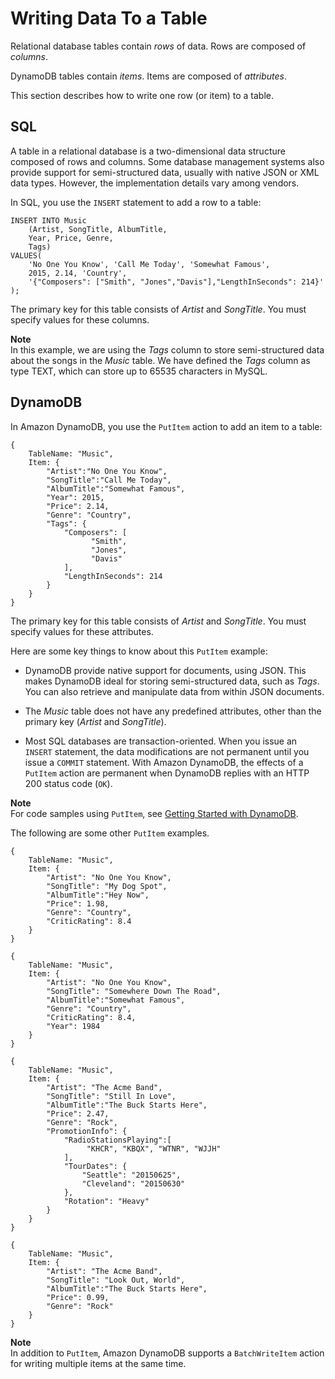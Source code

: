 # Writing Data To a Table<a name="SQLtoNoSQL.WriteData"></a>

Relational database tables contain *rows* of data\. Rows are composed of *columns*\. 

DynamoDB tables contain *items*\. Items are composed of *attributes*\.

This section describes how to write one row \(or item\) to a table\.

## SQL<a name="SQLtoNoSQL.WriteData.SQL"></a>

A table in a relational database is a two\-dimensional data structure composed of rows and columns\. Some database management systems also provide support for semi\-structured data, usually with native JSON or XML data types\. However, the implementation details vary among vendors\.

In SQL, you use the `INSERT` statement to add a row to a table:

```
INSERT INTO Music 
    (Artist, SongTitle, AlbumTitle, 
    Year, Price, Genre, 
    Tags)
VALUES(
    'No One You Know', 'Call Me Today', 'Somewhat Famous',
    2015, 2.14, 'Country',
    '{"Composers": ["Smith", "Jones","Davis"],"LengthInSeconds": 214}'
);
```

The primary key for this table consists of *Artist* and *SongTitle*\. You must specify values for these columns\.

**Note**  
In this example, we are using the *Tags* column to store semi\-structured data about the songs in the *Music* table\. We have defined the *Tags* column as type TEXT, which can store up to 65535 characters in MySQL\. 

## DynamoDB<a name="SQLtoNoSQL.WriteData.DynamoDB"></a>

In Amazon DynamoDB, you use the `PutItem` action to add an item to a table:

```
{
    TableName: "Music",
    Item: {
        "Artist":"No One You Know",
        "SongTitle":"Call Me Today",
        "AlbumTitle":"Somewhat Famous",
        "Year": 2015,
        "Price": 2.14,
        "Genre": "Country",
        "Tags": {
            "Composers": [
                  "Smith",
                  "Jones",
                  "Davis"
            ],
            "LengthInSeconds": 214
        }
    }
}
```

The primary key for this table consists of *Artist* and *SongTitle*\. You must specify values for these attributes\.

Here are some key things to know about this `PutItem` example:

+ DynamoDB provide native support for documents, using JSON\. This makes DynamoDB ideal for storing semi\-structured data, such as *Tags*\. You can also retrieve and manipulate data from within JSON documents\.

+ The *Music* table does not have any predefined attributes, other than the primary key \(*Artist* and *SongTitle*\)\.

+ Most SQL databases are transaction\-oriented\. When you issue an `INSERT` statement, the data modifications are not permanent until you issue a `COMMIT` statement\. With Amazon DynamoDB, the effects of a `PutItem` action are permanent when DynamoDB replies with an HTTP 200 status code \(`OK`\)\.

**Note**  
For code samples using `PutItem`, see [Getting Started with DynamoDB](GettingStarted.md)\.

The following are some other `PutItem` examples\.

```
{
    TableName: "Music",
    Item: {
        "Artist": "No One You Know",
        "SongTitle": "My Dog Spot",
        "AlbumTitle":"Hey Now",
        "Price": 1.98,
        "Genre": "Country",
        "CriticRating": 8.4
    }
}
```

```
{
    TableName: "Music",
    Item: {
        "Artist": "No One You Know",
        "SongTitle": "Somewhere Down The Road",
        "AlbumTitle":"Somewhat Famous",
        "Genre": "Country",
        "CriticRating": 8.4,
        "Year": 1984
    }
}
```

```
{
    TableName: "Music",
    Item: {
        "Artist": "The Acme Band",
        "SongTitle": "Still In Love",
        "AlbumTitle":"The Buck Starts Here",
        "Price": 2.47,
        "Genre": "Rock",
        "PromotionInfo": {
            "RadioStationsPlaying":[
                 "KHCR", "KBQX", "WTNR", "WJJH"
            ],
            "TourDates": {
                "Seattle": "20150625",
                "Cleveland": "20150630"
            },
            "Rotation": "Heavy"
        }
    }
}
```

```
{
    TableName: "Music",
    Item: {
        "Artist": "The Acme Band",
        "SongTitle": "Look Out, World",
        "AlbumTitle":"The Buck Starts Here",
        "Price": 0.99,
        "Genre": "Rock"
    }
}
```

**Note**  
In addition to `PutItem`, Amazon DynamoDB supports a `BatchWriteItem` action for writing multiple items at the same time\.